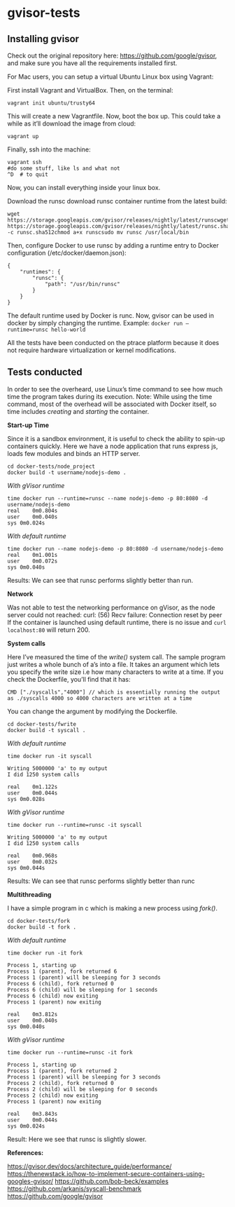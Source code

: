 # gvisor-tests

## Installing gvisor
Check out the original repository here: https://github.com/google/gvisor, and make sure you have all the requirements installed first.

For Mac users, you can setup a virtual Ubuntu Linux box using Vagrant:

First install Vagrant and VirtualBox. Then, on the terminal:

`vagrant init ubuntu/trusty64`

This will create a new Vagrantfile. 
Now, boot the box up. This could take a while as it’ll download the image from cloud:

`vagrant up`

Finally, ssh into the machine:

```
vagrant ssh
#do some stuff, like ls and what not
^D  # to quit
```


Now, you can install everything inside your linux box.

Download the runsc download runsc container runtime from the latest build: 
```
wget https://storage.googleapis.com/gvisor/releases/nightly/latest/runscwget https://storage.googleapis.com/gvisor/releases/nightly/latest/runsc.sha512sha512sum -c runsc.sha512chmod a+x runscsudo mv runsc /usr/local/bin
```

Then, configure Docker to use runsc by adding a runtime entry to Docker configuration (/etc/docker/daemon.json):
```
{
    "runtimes": {
        "runsc": {
            "path": "/usr/bin/runsc"
        }
    }
}
```

The default runtime used by Docker is runc. Now, gvisor can be used in docker by simply changing the runtime. Example: 
`docker run –runtime=runsc hello-world`

All the tests have been conducted on the ptrace platform because it does not require hardware virtualization or kernel modifications. 


## Tests conducted
In order to see the overheard, use Linux’s time command to see how much time the program takes during its execution. 
Note: While using the time command, most of the overhead will be associated with Docker itself, so time includes _creating_ and _starting_ the container.


**Start-up Time**

Since it is a sandbox environment, it is useful to check the ability to spin-up containers quickly. Here we have a node application that runs express js, loads few modules and binds an HTTP server.
```
cd docker-tests/node_project
docker build -t username/nodejs-demo .
```
_With gVisor runtime_
```
time docker run --runtime=runsc --name nodejs-demo -p 80:8080 -d username/nodejs-demo
real	0m0.804s
user	0m0.040s
sys	0m0.024s
```
_With default runtime_
```
time docker run --name nodejs-demo -p 80:8080 -d username/nodejs-demo
real	0m1.001s
user	0m0.072s
sys	0m0.040s
```

Results: We can see that runsc performs slightly better than run.

**Network**

Was not able to test the networking performance on gVisor, as the node server could not reached:
curl: (56) Recv failure: Connection reset by peer
If the container is launched using default runtime, there is no issue and `curl localhost:80` will return 200.

**System calls**

Here I’ve measured the time of the _write()_ system call. The sample program just writes a whole bunch of a’s into a file. It takes an argument which lets you specify the write size i.e how many characters to write at a time. If you check the Dockerfile, you’ll find that it has:
```
CMD ["./syscalls","4000"] // which is essentially running the output as ./syscalls 4000 so 4000 characters are written at a time
```

You can change the argument by modifying the Dockerfile.
```
cd docker-tests/fwrite
docker build -t syscall .
```
_With default runtime_
```
time docker run -it syscall

Writing 5000000 'a' to my output
I did 1250 system calls

real	0m1.122s
user	0m0.044s
sys	0m0.028s
```

_With gVisor runtime_
```
time docker run --runtime=runsc -it syscall

Writing 5000000 'a' to my output
I did 1250 system calls

real	0m0.968s
user	0m0.032s
sys	0m0.044s
```

Results: We can see that runsc performs slightly better than runc

**Multithreading**

I have a simple program in c which is making a new process using _fork()_.
```
cd docker-tests/fork
docker build -t fork .
```
_With default runtime_
```
time docker run -it fork

Process 1, starting up
Process 1 (parent), fork returned 6
Process 1 (parent) will be sleeping for 3 seconds
Process 6 (child), fork returned 0
Process 6 (child) will be sleeping for 1 seconds
Process 6 (child) now exiting
Process 1 (parent) now exiting

real	0m3.812s
user	0m0.040s
sys	0m0.040s
```



_With gVisor runtime_
```
time docker run --runtime=runsc -it fork

Process 1, starting up
Process 1 (parent), fork returned 2
Process 1 (parent) will be sleeping for 3 seconds
Process 2 (child), fork returned 0
Process 2 (child) will be sleeping for 0 seconds
Process 2 (child) now exiting
Process 1 (parent) now exiting

real	0m3.843s
user	0m0.044s
sys	0m0.024s
```


Result: Here we see that runsc is slightly slower.

**References:**

https://gvisor.dev/docs/architecture_guide/performance/
https://thenewstack.io/how-to-implement-secure-containers-using-googles-gvisor/
https://github.com/bob-beck/examples
https://github.com/arkanis/syscall-benchmark
https://github.com/google/gvisor
